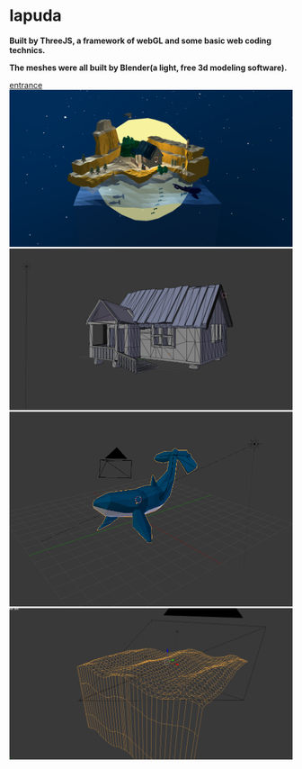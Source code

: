 # lapuda
__Built by ThreeJS, a framework of webGL and some basic web coding technics.__

__The meshes were all built by Blender(a light, free 3d modeling software).__

[entrance](https://ljxcript.github.io/laputa/)
![image](https://github.com/ljxcript/lapuda/blob/master/screenshots/lapuda.png)
![image](https://github.com/ljxcript/lapuda/blob/master/screenshots/mesh_house.png)
![image](https://github.com/ljxcript/lapuda/blob/master/screenshots/mesh_whale.png)
![image](https://github.com/ljxcript/lapuda/blob/master/screenshots/mesh_ocean.png)
